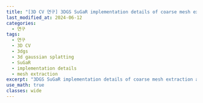 ```yaml
---
title: "[3D CV 연구] 3DGS SuGaR implementation details of coarse mesh extraction and joint refinement"
last_modified_at: 2024-06-12
categories:
  - 연구
tags:
  - 연구
  - 3D CV
  - 3dgs
  - 3d gaussian splatting
  - SuGaR
  - implementation details
  - mesh extraction
excerpt: "3DGS SuGaR implementation details of coarse mesh extraction and joint refinement"
use_math: true
classes: wide
---
```



